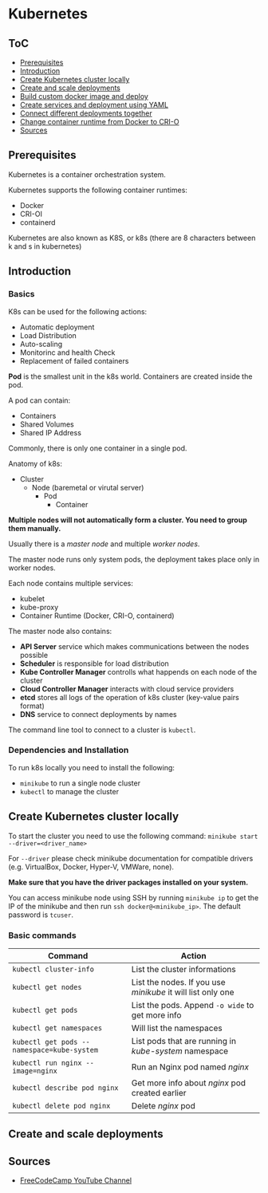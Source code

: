 # Kubernetes

## ToC

- [Prerequisites](#prerequisites)
- [Introduction](#introduction)
- [Create Kubernetes cluster locally](#create-kubernetes-cluster-locally)
- [Create and scale deployments](#create-and-scale-deployments)
- [Build custom docker image and deploy](#)
- [Create services and deployment using YAML](#)
- [Connect different deployments together](#)
- [Change container runtime from Docker to CRI-O](#)
- [Sources](#sources)

## Prerequisites

Kubernetes is a container orchestration system.

Kubernetes supports the following container runtimes:

- Docker
- CRI-OI
- containerd

Kubernetes are also known as K8S, or k8s (there are 8 characters between k and s in kubernetes)

## Introduction

### Basics

K8s can be used for the following actions:

- Automatic deployment
- Load Distribution
- Auto-scaling
- Monitorinc and health Check
- Replacement of failed containers

**Pod** is the smallest unit in the k8s world. Containers are created inside the pod.

A pod can contain:

- Containers
- Shared Volumes
- Shared IP Address

Commonly, there is only one container in a single pod.

Anatomy of k8s:

- Cluster
  - Node (baremetal or virutal server)
    - Pod
      - Container

**Multiple nodes will not automatically form a cluster. You need to group them manually.**

Usually there is a *master node* and multiple *worker nodes*.

The master node runs only system pods, the deployment takes place only in worker nodes.

Each node contains multiple services:

- kubelet
- kube-proxy
- Container Runtime (Docker, CRI-O, containerd)

The master node also contains:

- **API Server** service which makes communications between the nodes possible
- **Scheduler** is responsible for load distribution
- **Kube Controller Manager** controlls what happends on each node of the cluster
- **Cloud Controller Manager** interacts with cloud service providers
- **etcd** stores all logs of the operation of k8s cluster (key-value pairs format)
- **DNS** service to connect deployments by names

The command line tool to connect to a cluster is `kubectl`.

### Dependencies and Installation

To run k8s locally you need to install the following:

- `minikube` to run a single node cluster
- `kubectl` to manage the cluster

## Create Kubernetes cluster locally

To start the cluster you need to use the following command: `minikube start --driver=<driver_name>`

For `--driver` please check minikube documentation for compatible drivers (e.g. VirtualBox, Docker, Hyper-V, VMWare, none).

**Make sure that you have the driver packages installed on your system.**

You can access minikube node using SSH by running `minikube ip` to get the IP of the minikube and then run `ssh docker@<minikube_ip>`. The default password is `tcuser`.

### Basic commands

|Command|Action|
|---|---|
|`kubectl cluster-info`|List the cluster informations|
|`kubectl get nodes`|List the nodes. If you use *minikube* it will list only one|
|`kubectl get pods`|List the pods. Append `-o wide` to get more info|
|`kubectl get namespaces`|Will list the namespaces|
|`kubectl get pods --namespace=kube-system`|List pods that are running in *kube-system* namespace|
|`kubectl run nginx --image=nginx`|Run an Nginx pod named *nginx*|
|`kubectl describe pod nginx`|Get more info about *nginx* pod created earlier|
|`kubectl delete pod nginx`|Delete *nginx* pod|

## Create and scale deployments

## Sources

- [FreeCodeCamp YouTube Channel](https://youtu.be/d6WC5n9G_sM?t=3318)
